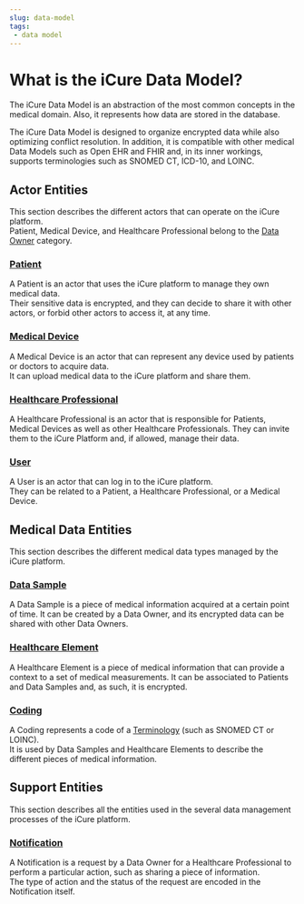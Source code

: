 ```yaml
---
slug: data-model
tags:
 - data model
---
```

# What is the iCure Data Model?

The iCure Data Model is an abstraction of the most common concepts in the medical domain. 
Also, it represents how data are stored in the database.  

The iCure Data Model is designed to organize encrypted data while also optimizing conflict resolution. 
In addition, it is compatible with other medical Data Models such as Open EHR and FHIR and, in its inner workings, supports 
terminologies such as SNOMED CT, ICD-10, and LOINC.

## Actor Entities
This section describes the different actors that can operate on the iCure platform.  
Patient, Medical Device, and Healthcare Professional belong to the [Data Owner](/sdks/glossary#data-owner) category.

### [Patient](/sdks/explanations/data-model/patient)
A Patient is an actor that uses the iCure platform to manage they own medical data.  
Their sensitive data is encrypted, and they can decide to share it with other actors, or forbid other actors to access it, at any time.

### [Medical Device](/sdks/explanations/data-model/medical-device)
A Medical Device is an actor that can represent any device used by patients or doctors to acquire data.  
It can upload medical data to the iCure platform and share them.

### [Healthcare Professional](/sdks/explanations/data-model/healthcare-professional)
A Healthcare Professional is an actor that is responsible for Patients, Medical Devices as well as other Healthcare Professionals.
They can invite them to the iCure Platform and, if allowed, manage their data.

### [User](/sdks/explanations/data-model/user)
A User is an actor that can log in to the iCure platform.  
They can be related to a Patient, a Healthcare Professional, or a Medical Device.

## Medical Data Entities
This section describes the different medical data types managed by the iCure platform.

### [Data Sample](/sdks/explanations/data-model/data-sample)
A Data Sample is a piece of medical information acquired at a certain point of time. 
It can be created by a Data Owner, and its encrypted data can be shared with other Data Owners.

### [Healthcare Element](/sdks/explanations/data-model/healthcare-element)
A Healthcare Element is a piece of medical information that can provide a context to a set of medical measurements.
It can be associated to Patients and Data Samples and, as such, it is encrypted.

### [Coding](/sdks/explanations/data-model/coding)
A Coding represents a code of a [Terminology](/sdks/glossary#terminologies) (such as SNOMED CT or LOINC).  
It is used by Data Samples and Healthcare Elements to describe the different pieces of medical information. 

## Support Entities
This section describes all the entities used in the several data management processes of the iCure platform.

### [Notification](/sdks/explanations/data-model/notification)
A Notification is a request by a Data Owner for a Healthcare Professional to perform a particular action, such as sharing a piece of information.  
The type of action and the status of the request are encoded in the Notification itself.